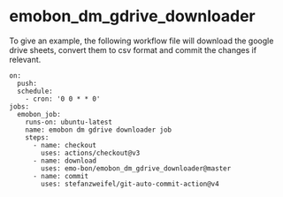 # emobon_dm_gdrive_downloader

To give an example, the following workflow file will download the google drive sheets, convert them to csv format and commit the changes if relevant.

```
on:
  push:
  schedule:
    - cron: '0 0 * * 0'
jobs:
  emobon_job:
    runs-on: ubuntu-latest
    name: emobon dm gdrive downloader job
    steps:
      - name: checkout
        uses: actions/checkout@v3
      - name: download
        uses: emo-bon/emobon_dm_gdrive_downloader@master
      - name: commit
        uses: stefanzweifel/git-auto-commit-action@v4
```
